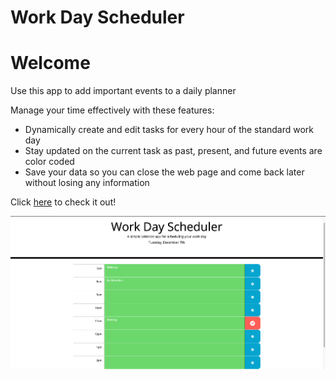 # Work Day Scheduler 

# Welcome 

Use this app to add important events to a daily planner

Manage your time effectively with these features:
- Dynamically create and edit tasks for every hour of the standard work day
- Stay updated on the current task as past, present, and future events are color coded
- Save your data so you can close the web page and come back later without losing any information

Click [here](https://yasharjs.github.io/UofTbootcamp-assignment5/) to check it out!

![Preview](./assets/images/WorkDayScheduler.png)
